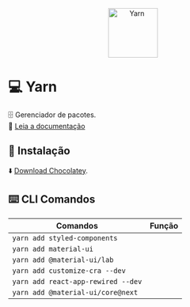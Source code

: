 <div align="center">
  <img alt="Yarn" height="100" src="https://raw.githubusercontent.com/FortAwesome/Font-Awesome/6.x/svgs/brands/yarn.svg">
</div>

# 💻 Yarn
🗄 Gerenciador de pacotes.
<br>
📑 [Leia a documentação](https://classic.yarnpkg.com/lang/en/docs/)

## 🔗 Instalação
⬇️ [Download Chocolatey](https://chocolatey.org/install).


## ⌨️ CLI Comandos 

Comandos                                 | Função
---------------------------------------- | ---------------------------------------
`yarn add styled-components`             | 
`yarn add material-ui`                   | 
`yarn add @material-ui/lab`              | 
`yarn add customize-cra --dev`           | 
`yarn add react-app-rewired --dev`       | 
`yarn add @material-ui/core@next`        | 



